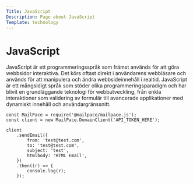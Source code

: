 ```yaml
---
Title: JavaScript
Description: Page about JavaScript
Template: technology
---
```

 <h1>JavaScript</h1>

JavaScript är ett programmeringsspråk som främst används för att göra webbsidor interaktiva. Det körs oftast direkt i användarens webbläsare och används för att manipulera och ändra webbsideinnehåll i realtid. JavaScript är ett mångsidigt språk som stöder olika programmeringsparadigm och har blivit en grundläggande teknologi för webbutveckling, från enkla interaktioner som validering av formulär till avancerade applikationer med dynamiskt innehåll och användargränssnitt.


<pre><code class="language-javascript">const MailPace = require('@mailpace/mailpace.js');
const client = new MailPace.DomainClient('API_TOKEN_HERE');

client
	.sendEmail({
		from: 'test@test.com',
		to: 'test@test.com',
		subject: 'test',
		htmlbody: 'HTML Email',
	})
	.then((r) => {
		console.log(r);
	});</code></pre>
